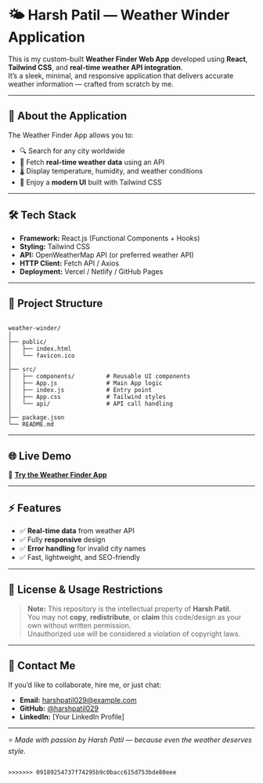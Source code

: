 

# 🌤️ Harsh Patil — Weather Winder Application

This is my custom-built **Weather Finder Web App** developed using **React**, **Tailwind CSS**, and **real-time weather API integration**.  
It’s a sleek, minimal, and responsive application that delivers accurate weather information — crafted from scratch by me.

---

## 🚀 About the Application
The Weather Finder App allows you to:
- 🔍 Search for any city worldwide
- 📡 Fetch **real-time weather data** using an API
- 🌡️ Display temperature, humidity, and weather conditions
- 🎨 Enjoy a **modern UI** built with Tailwind CSS

---

## 🛠️ Tech Stack
- **Framework:** React.js (Functional Components + Hooks)
- **Styling:** Tailwind CSS
- **API:** OpenWeatherMap API (or preferred weather API)
- **HTTP Client:** Fetch API / Axios
- **Deployment:** Vercel / Netlify / GitHub Pages

---

## 📂 Project Structure
```

weather-winder/
│
├── public/
│   ├── index.html
│   └── favicon.ico
│
├── src/
│   ├── components/         # Reusable UI components
│   ├── App.js              # Main App logic
│   ├── index.js            # Entry point
│   ├── App.css             # Tailwind styles
│   └── api/                # API call handling
│
├── package.json
└── README.md

```

---

## 🌐 Live Demo
🔗 **[Try the Weather Finder App](https://your-weather-app-link.com)**

---

## ⚡ Features
- ✅ **Real-time data** from weather API
- ✅ Fully **responsive** design
- ✅ **Error handling** for invalid city names
- ✅ Fast, lightweight, and SEO-friendly

---

## 📜 License & Usage Restrictions
> **Note:** This repository is the intellectual property of **Harsh Patil**.  
> You may not **copy**, **redistribute**, or **claim** this code/design as your own without written permission.  
> Unauthorized use will be considered a violation of copyright laws.

---

## 📧 Contact Me
If you’d like to collaborate, hire me, or just chat:
- **Email:** harshpatil029@example.com
- **GitHub:** [@harshpatil029](https://github.com/harshpatil029)
- **LinkedIn:** [Your LinkedIn Profile]

---

⭐ *Made with passion by Harsh Patil — because even the weather deserves style.*
```

>>>>>>> 09189254737f74295b9c0bacc615d753bde80eee
